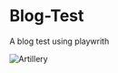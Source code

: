 # Blog-Test
A blog test using playwrith


![Artillery](https://github.com/Hotbones/Blog-Test/assets/105388226/26fff390-7e30-403f-8ba8-b92748ff9c8e)
